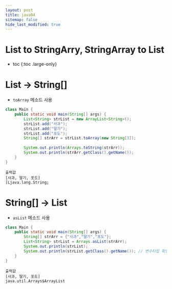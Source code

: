 ```yaml
---
layout: post
title: java04
sitemap: false
hide_last_modified: true
---
```

# List to StringArry, StringArray to List

* toc
{:toc .large-only}

# List -> String[]

- ```toArray``` 메소드 사용

```JAVA
class Main {
    public static void main(String[] args) {
        List<String> strList = new ArrayList<String>();
        strList.add("사과");
        strList.add("딸기");
        strList.add("포도");
        String[] strArr = strList.toArray(new String[3]);
        
        System.out.println(Arrays.toString(strArr));
        System.out.println(strArr.getClass().getName());
    }
}
```

```
출력값
[사과, 딸기, 포도]
[Ljava.lang.String;
```

# String[] -> List

- ```asList``` 메소드 사용

```JAVA
class Main {
    public static void main(String[] args) {
        String[] strArr = {"사과","딸기","포도"};
        List<String> strList = Arrays.asList(strArr);
        System.out.println(strList);
        System.out.println(strList.getClass().getName()); // 변수타입 확인
    }
}
```

```
출력값
[사과, 딸기, 포도]
java.util.Arrays$ArrayList
```
